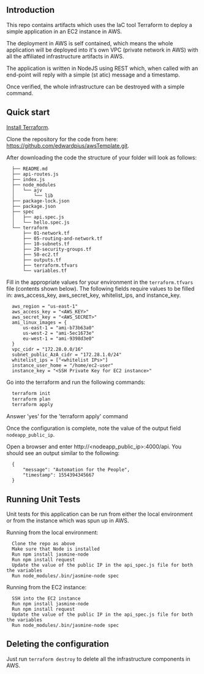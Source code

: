 ## Introduction

This repo contains artifacts which uses the IaC tool Terraform to deploy a simple application in an EC2 instance in AWS.

The deployment in AWS is self contained, which means the whole application will be deployed into it's own VPC (private network in AWS) with all the affiliated infrastructure artifacts in AWS.

The application is written in NodeJS using REST which, when called with an end-point will reply with a simple (st atic) message and a timestamp.

Once verified, the whole infrastructure can be destroyed with a simple command.

## Quick start

[Install Terraform](https://www.terraform.io/intro/getting-started/install.html).

Clone the repository for the code from here: https://github.com/edwardpius/awsTemplate.git.

After downloading the code the structure of your folder will look as follows:

  ```
    ├── README.md
    ├── api-routes.js
    ├── index.js
    ├── node_modules
    │   └── ajv
    │       └── lib
    ├── package-lock.json
    ├── package.json
    ├── spec
    │   ├── api.spec.js
    │   └── hello.spec.js
    └── terraform
        ├── 01-network.tf
        ├── 05-routing-and-network.tf
        ├── 10-subnets.tf
        ├── 20-security-groups.tf
        ├── 50-ec2.tf
        ├── outputs.tf
        ├── terraform.tfvars
        └── variables.tf
  ```

Fill in the appropriate values for your environment in the `terraform.tfvars` file (contents shown below). The following fields require values to be filled in: aws_access_key, aws_secret_key, whitelist_ips, and instance_key.

  ```
    aws_region = "us-east-1"
    aws_access_key = "<AWS_KEY>"
    aws_secret_key = "<AWS_SECRET>"
    ami_linux_images = {
        us-east-1 = "ami-b73b63a0"
        us-west-2 = "ami-5ec1673e"
        eu-west-1 = "ami-9398d3e0"
    }
    vpc_cidr = "172.28.0.0/16"
    subnet_public_AzA_cidr = "172.28.1.0/24"
    whitelist_ips = ["<whitelist IPs>"]
    instance_user_home = "/home/ec2-user"
    instance_key = "<SSH Private Key for EC2 instance>"
  ```

Go into the terraform and run the following commands:

  ```bash
    terraform init
    terraform plan
    terraform apply
  ```

  Answer 'yes' for the 'terraform apply' command

Once the configuration is complete, note the value of the output field `nodeapp_public_ip`.

Open a browser and enter http://<nodeapp_public_ip>:4000/api. You should see an output similar to the following:

  ```
    {
        "message": "Automation for the People",
        "timestamp": 1554394345667
    }
  ```

## Running Unit Tests

Unit tests for this application can be run from either the local environment or from the instance which was spun up in AWS.

Running from the local environment:

  ```
    Clone the repo as above
    Make sure that Node is installed
    Run npm install jasmine-node
    Run npm install request
    Update the value of the public IP in the api_spec.js file for both the variables
    Run node_modules/.bin/jasmine-node spec
  ```

Running from the EC2 instance:

  ```
    SSH into the EC2 instance
    Run npm install jasmine-node
    Run npm install request
    Update the value of the public IP in the api_spec.js file for both the variables
    Run node_modules/.bin/jasmine-node spec
  ```

## Deleting the configuration

Just run `terraform destroy` to delete all the infrastructure components in AWS.